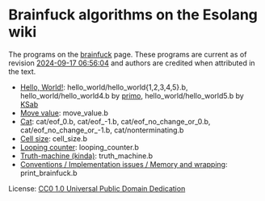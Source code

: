# Brainfuck algorithms on the Esolang wiki

The programs on the [brainfuck](https://esolangs.org/wiki/Brainfuck) page. These
programs are current as of revision [2024-09-17 06:56:04](https://esolangs.org/w/index.php?title=Brainfuck&oldid=139564)
and authors are credited when attributed in the text.

- [Hello, World!](https://esolangs.org/wiki/Brainfuck#Hello,_World!):
  hello_world/hello_world{1,2,3,4,5}.b,
  hello_world/hello_world4.b by [primo](https://codegolf.stackexchange.com/a/68494/6691),
  hello_world/hello_world5.b by [KSab](https://codegolf.stackexchange.com/a/163590/59487)
- [Move value](https://esolangs.org/wiki/Brainfuck#Move_value):
  move_value.b
- [Cat](https://esolangs.org/wiki/Brainfuck#Cat):
  cat/eof_0.b,
  cat/eof_-1.b,
  cat/eof_no_change_or_0.b,
  cat/eof_no_change_or_-1.b,
  cat/nonterminating.b
- [Cell size](https://esolangs.org/wiki/Brainfuck#Cell_Size):
  cell_size.b
- [Looping counter](https://esolangs.org/wiki/Brainfuck#Looping_counter):
  looping_counter.b
- [Truth-machine (kinda)](https://esolangs.org/wiki/Brainfuck#Truth-machine_(kinda)):
  truth_machine.b
- [Conventions / Implementation issues / Memory and wrapping](https://esolangs.org/wiki/Brainfuck#Memory_and_wrapping):
  print_brainfuck.b

License: [CC0 1.0 Universal Public Domain Dedication](https://esolangs.org/wiki/Esolang:Copyrights)
